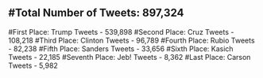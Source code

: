 #Total Number of Tweets: 897,324 
---
#First Place: Trump Tweets - 539,898
#Second Place: Cruz Tweets - 108,218
#Third Place: Clinton Tweets - 96,789
#Fourth Place: Rubio Tweets - 82,238
#Fifth Place: Sanders Tweets - 33,656
#Sixth Place: Kasich Tweets - 22,185
#Seventh Place: Jeb! Tweets - 8,362
#Last Place: Carson Tweets - 5,982
